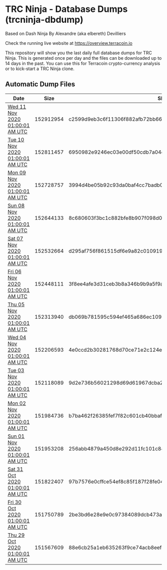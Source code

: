 # TRC Ninja - Database Dumps (trcninja-dbdump)
Based on Dash Ninja By Alexandre (aka elbereth) Devilliers

Check the running live website at https://overview.terracoin.io

This repository will show you the last daily full database dumps for TRC Ninja. This is generated once per day and the files can be downloaded up to 14 days in the past.
You can use this for Terracoin crypto-currency analysis or to kick-start a TRC Ninja clone.


## Automatic Dump Files
| Date | Size | SHA256 |
|--|--|--|
| [Wed 11 Nov 2020 01:00:01 AM UTC]() | 152912954 | c2599d9eb3c6f11306f882afb72bb6630bcf22f52d2fe63c8c2bb6eb454e772f | 
| [Tue 10 Nov 2020 01:00:01 AM UTC]() | 152811457 | 6950982e9246ec03e00df50cdb7a04ee171eab83841ba8d64f601f2772899ce2 | 
| [Mon 09 Nov 2020 01:00:01 AM UTC]() | 152728757 | 3994d4be05b92c93da0baf4cc7badb05a5440bd8dfe001ea1671d5ee30353bb5 | 
| [Sun 08 Nov 2020 01:00:01 AM UTC]() | 152644133 | 8c680603f3bc1c882bfe8b907f098d0d4e61ff31ae47a4696b499d9f35fd46c7 | 
| [Sat 07 Nov 2020 01:00:01 AM UTC]() | 152532664 | d295af756f861515df6e9a82c0109196d5e6a6b7c9649766b7350aac49786d99 | 
| [Fri 06 Nov 2020 01:00:01 AM UTC]() | 152448111 | 3f8ee4afe3d31ceb3b8a346b9b9a5f9ac6ff7d3ee875525ecda39341e90338d1 | 
| [Thu 05 Nov 2020 01:00:01 AM UTC]() | 152313940 | db069b781595c594ef465a686ec109da40fd2f5bb661bc2d7781025b9f370679 | 
| [Wed 04 Nov 2020 01:00:01 AM UTC]() | 152206593 | 4e0ccd2b30281768d70ce71e2c124e97a4874adac6f26e02b7eca446ea3fe417 | 
| [Tue 03 Nov 2020 01:00:01 AM UTC]() | 152118089 | 9d2e736b56021298d69d61967dcba2018ef54699b96ef40c1f1d873da57f0997 | 
| [Mon 02 Nov 2020 01:00:01 AM UTC]() | 151984736 | b7ba462f26385fef7f82c601cb40bbaf32dd3f129f19ba7178b76bda39434832 | 
| [Sun 01 Nov 2020 01:00:01 AM UTC]() | 151953208 | 256abb4879a450d8e292d11fc101c84aedc34b96f78095a0fd3e8fd43405fba2 | 
| [Sat 31 Oct 2020 01:00:01 AM UTC]() | 151822407 | 97b7576e0cffce54ef8c85f187f28fe04caf213df3c83aea5e8b843c9b2a2566 | 
| [Fri 30 Oct 2020 01:00:01 AM UTC]() | 151750789 | 2be3bd6e28e9e0c97384089dcb473a9f86a15b179a6a5b0ad1712de4b763d303 | 
| [Thu 29 Oct 2020 01:00:01 AM UTC]() | 151567609 | 88e6cb25a1eb635263f9ce74acb8eef2ed7507f8dfeb2d463f89bb5e9f425c42 | 
